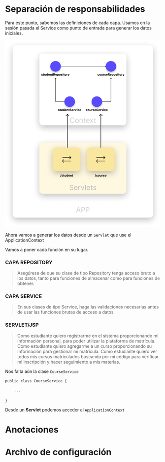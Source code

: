 # Separación de responsabilidades

Para este punto, sabemos las definiciones de cada capa. Usamos en la sesión pasada el Service como punto de entrada para generar los datos iniciales.

<img src="https://raw.githubusercontent.com/Domiciano/Compunet2-251/refs/heads/main/Images/image10.png">

Ahora vamos a generar los datos desde un `Servlet` que use el ApplicationContext

Vamos a poner cada función en su lugar.


### CAPA REPOSITORY
> Asegúrese de que su clase de tipo Repository tenga acceso bruto a los datos, tanto para funciones de almacenar como para funciones de obtener.

### CAPA SERVICE
> En sus clases de tipo Service, haga las validaciones necesarias antes de usar las funciones brutas de acceso a datos

### SERVLET/JSP
> Como estudiante quiero registrarme en el sistema proporcionando mi información personal, para poder utilizar la plataforma de matrícula.
> Como estudiante quiero agregarme a un curso proporcionando su información para gestionar mi matrícula.
> Como estudiante quiero ver todos mis cursos matriculados buscando por mi código para verificar mi inscripción y hacer seguimiento a mis materias.

Nos falta aún la clase `CourseService`

```
public class CourseService {

    ...

}
```

Desde un **Servlet** podemos acceder al `ApplicationContext`

# Anotaciones

# Archivo de configuración
